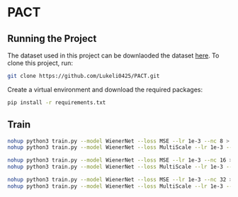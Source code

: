 # PACT


## Running the Project

The dataset used in this project can be downlaoded the dataset [here](https://figshare.com/articles/dataset/Data/9250784).
To clone this project, run:

```zsh
git clone https://github.com/Lukeli0425/PACT.git
```

Create a virtual environment and download the required packages:

```zsh
pip install -r requirements.txt
```

## Train

```zsh
nohup python3 train.py --model WienerNet --loss MSE --lr 1e-3 --nc 8 > out/wiener_8_mse.out 2>&1 &
nohup python3 train.py --model WienerNet --loss MultiScale --lr 1e-3 --nc 8 > out/wiener_8_mul.out 2>&1 &

nohup python3 train.py --model WienerNet --loss MSE --lr 1e-3 --nc 16 > out/wiener_16_mse.out 2>&1 &
nohup python3 train.py --model WienerNet --loss MultiScale --lr 1e-3 --nc 16 > out/wiener_16_mul.out 2>&1 &

nohup python3 train.py --model WienerNet --loss MSE --lr 1e-3 --nc 32 > out/wiener_32_mse.out 2>&1 &
nohup python3 train.py --model WienerNet --loss MultiScale --lr 1e-3 --nc 32 > out/wiener_32_mul.out 2>&1 &
```
